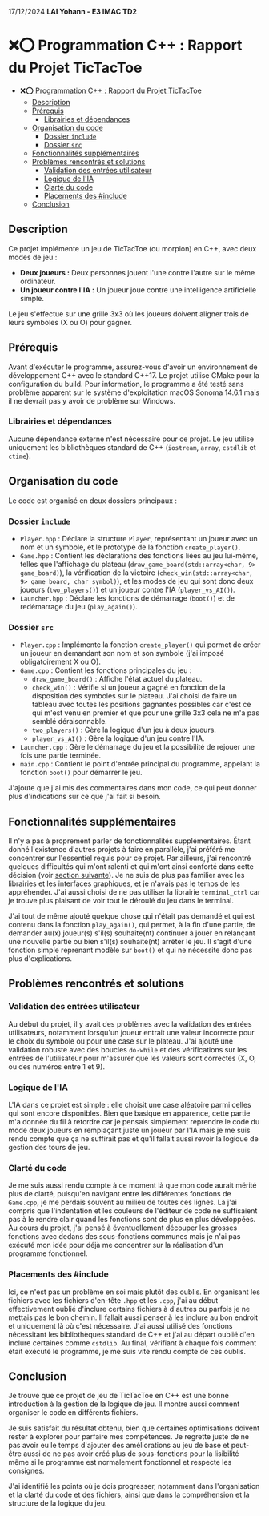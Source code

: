 17/12/2024
**LAI Yohann - E3 IMAC TD2**

# ❌⭕ Programmation C++ : Rapport du Projet TicTacToe

- [❌⭕ Programmation C++ : Rapport du Projet TicTacToe](#-programmation-c--rapport-du-projet-tictactoe)
  - [Description](#description)
  - [Prérequis](#prérequis)
    - [Librairies et dépendances](#librairies-et-dépendances)
  - [Organisation du code](#organisation-du-code)
    - [Dossier `include`](#dossier-include)
    - [Dossier `src`](#dossier-src)
  - [Fonctionnalités supplémentaires](#fonctionnalités-supplémentaires)
  - [Problèmes rencontrés et solutions](#problèmes-rencontrés-et-solutions)
    - [Validation des entrées utilisateur](#validation-des-entrées-utilisateur)
    - [Logique de l'IA](#logique-de-lia)
    - [Clarté du code](#clarté-du-code)
    - [Placements des #include](#placements-des-include)
  - [Conclusion](#conclusion)

## Description

Ce projet implémente un jeu de TicTacToe (ou morpion) en C++, avec deux modes de jeu :

- **Deux joueurs :** Deux personnes jouent l'une contre l'autre sur le même ordinateur.
- **Un joueur contre l'IA :** Un joueur joue contre une intelligence artificielle simple.

Le jeu s'effectue sur une grille 3x3 où les joueurs doivent aligner trois de leurs symboles (X ou O) pour gagner.

## Prérequis

Avant d'exécuter le programme, assurez-vous d'avoir un environnement de développement C++ avec le standard C++17. Le projet utilise CMake pour la configuration du build. Pour information, le programme a été testé sans problème apparent sur le système d'exploitation macOS Sonoma 14.6.1 mais il ne devrait pas y avoir de problème sur Windows.

### Librairies et dépendances

Aucune dépendance externe n'est nécessaire pour ce projet. Le jeu utilise uniquement les bibliothèques standard de C++ (`iostream`, `array`, `cstdlib` et `ctime`).

## Organisation du code

Le code est organisé en deux dossiers principaux :

### Dossier `include`

- `Player.hpp` : Déclare la structure `Player`, représentant un joueur avec un nom et un symbole, et le prototype de la fonction `create_player()`.
- `Game.hpp` : Contient les déclarations des fonctions liées au jeu lui-même, telles que l'affichage du plateau (`draw_game_board(std::array<char, 9> game_board)`), la vérification de la victoire (`check_win(std::array<char, 9> game_board, char symbol)`), et les modes de jeu qui sont donc deux joueurs (`two_players()`) et un joueur contre l'IA (`player_vs_AI()`).
- `Launcher.hpp` : Déclare les fonctions de démarrage (`boot()`) et de redémarrage du jeu (`play_again()`).

### Dossier `src`

- `Player.cpp` : Implémente la fonction `create_player()` qui permet de créer un joueur en demandant son nom et son symbole (j'ai imposé obligatoirement X ou O).
- `Game.cpp` : Contient les fonctions principales du jeu :
  - `draw_game_board()` : Affiche l'état actuel du plateau.
  - `check_win()` : Vérifie si un joueur a gagné en fonction de la disposition des symboles sur le plateau. J'ai choisi de faire un tableau avec toutes les positions gagnantes possibles car c'est ce qui m'est venu en premier et que pour une grille 3x3 cela ne m'a pas semblé déraisonnable.
  - `two_players()` : Gère la logique d'un jeu à deux joueurs.
  - `player_vs_AI()` : Gère la logique d'un jeu contre l'IA.
- `Launcher.cpp` : Gère le démarrage du jeu et la possibilité de rejouer une fois une partie terminée.
- `main.cpp` : Contient le point d'entrée principal du programme, appelant la fonction `boot()` pour démarrer le jeu.

J'ajoute que j'ai mis des commentaires dans mon code, ce qui peut donner plus d'indications sur ce que j'ai fait si besoin.

## Fonctionnalités supplémentaires

Il n'y a pas à proprement parler de fonctionnalités supplémentaires. Étant donné l'existence d'autres projets à faire en parallèle, j'ai préféré me concentrer sur l'essentiel requis pour ce projet. Par ailleurs, j'ai rencontré quelques difficultés qui m'ont ralenti et qui m'ont ainsi conforté dans cette décision (voir [section suivante](#problèmes-rencontrés-et-solutions)). Je ne suis de plus pas familier avec les librairies et les interfaces graphiques, et je n'avais pas le temps de les appréhender. J'ai aussi choisi de ne pas utiliser la librairie `terminal_ctrl` car je trouve plus plaisant de voir tout le déroulé du jeu dans le terminal.

J'ai tout de même ajouté quelque chose qui n'était pas demandé et qui est contenu dans la fonction `play_again()`, qui permet, à la fin d'une partie, de demander au(x) joueur(s) s'il(s) souhaite(nt) continuer à jouer en relançant une nouvelle partie ou bien s'il(s) souhaite(nt) arrêter le jeu. Il s'agit d'une fonction simple reprenant modèle sur `boot()` et qui ne nécessite donc pas plus d'explications.

## Problèmes rencontrés et solutions

### Validation des entrées utilisateur
Au début du projet, il y avait des problèmes avec la validation des entrées utilisateurs, notamment lorsqu'un joueur entrait une valeur incorrecte pour le choix du symbole ou pour une case sur le plateau. J'ai ajouté une validation robuste avec des boucles `do-while` et des vérifications sur les entrées de l'utilisateur pour m'assurer que les valeurs sont correctes (X, O, ou des numéros entre 1 et 9).

### Logique de l'IA
L'IA dans ce projet est simple : elle choisit une case aléatoire parmi celles qui sont encore disponibles. Bien que basique en apparence, cette partie m'a donnée du fil à retordre car je pensais simplement reprendre le code du mode deux joueurs en remplaçant juste un joueur par l'IA mais je me suis rendu compte que ça ne suffirait pas et qu'il fallait aussi revoir la logique de gestion des tours de jeu.

### Clarté du code
Je me suis aussi rendu compte à ce moment là que mon code aurait mérité plus de clarté, puisqu'en navigant entre les différentes fonctions de `Game.cpp`, je me perdais souvent au milieu de toutes ces lignes. Là j'ai compris que l'indentation et les couleurs de l'éditeur de code ne suffisaient pas à le rendre clair quand les fonctions sont de plus en plus développées. Au cours du projet, j'ai pensé à éventuellement découper les grosses fonctions avec dedans des sous-fonctions communes mais je n'ai pas exécuté mon idée pour déjà me concentrer sur la réalisation d'un programme fonctionnel.

### Placements des #include
Ici, ce n'est pas un problème en soi mais plutôt des oublis. En organisant les fichiers avec les fichiers d'en-tête `.hpp` et les `.cpp`, j'ai au début effectivement oublié d'inclure certains fichiers à d'autres ou parfois je ne mettais pas le bon chemin. Il fallait aussi penser à les inclure au bon endroit et uniquement là où c'est nécessaire. J'ai aussi utilisé des fonctions nécessitant les bibliothèques standard de C++ et j'ai au départ oublié d'en inclure certaines comme `cstdlib`. Au final, vérifiant à chaque fois comment était exécuté le programme, je me suis vite rendu compte de ces oublis.

## Conclusion

Je trouve que ce projet de jeu de TicTacToe en C++ est une bonne introduction à la gestion de la logique de jeu. Il montre aussi comment organiser le code en différents fichiers.

Je suis satisfait du résultat obtenu, bien que certaines optimisations doivent rester à explorer pour parfaire mes compétences. Je regrette juste de ne pas avoir eu le temps d'ajouter des améliorations au jeu de base et peut-être aussi de ne pas avoir créé plus de sous-fonctions pour la lisibilité même si le programme est normalement fonctionnel et respecte les consignes.

J'ai identifié les points où je dois progresser, notamment dans l'organisation et la clarté du code et des fichiers, ainsi que dans la compréhension et la structure de la logique du jeu.
